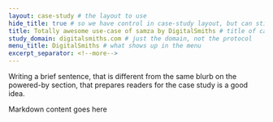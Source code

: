 ```yaml
---
layout: case-study # the layout to use
hide_title: true # so we have control in case-study layout, but can still use page
title: Totally awesome use-case of samza by DigitalSmiths # title of case study page
study_domain: digitalsmiths.com # just the domain, not the protocol
menu_title: DigitalSmiths # what shows up in the menu
excerpt_separator: <!--more-->
---
```

<!--
   Licensed to the Apache Software Foundation (ASF) under one or more
   contributor license agreements.  See the NOTICE file distributed with
   this work for additional information regarding copyright ownership.
   The ASF licenses this file to You under the Apache License, Version 2.0
   (the "License"); you may not use this file except in compliance with
   the License.  You may obtain a copy of the License at

       http://www.apache.org/licenses/LICENSE-2.0

   Unless required by applicable law or agreed to in writing, software
   distributed under the License is distributed on an "AS IS" BASIS,
   WITHOUT WARRANTIES OR CONDITIONS OF ANY KIND, either express or implied.
   See the License for the specific language governing permissions and
   limitations under the License.
-->

Writing a brief sentence, that is different from the same blurb on the powered-by section, that prepares readers for the case study is a good idea.

<!--more-->


Markdown content goes here